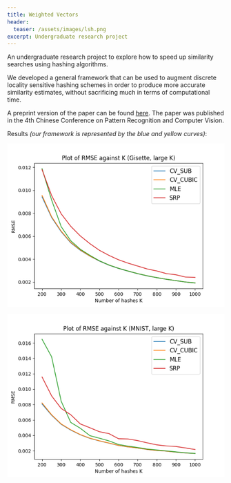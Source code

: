 ```yaml
---
title: Weighted Vectors
header:
  teaser: /assets/images/lsh.png
excerpt: Undergraduate research project
---
```


An undergraduate research project to explore how to speed up similarity searches using hashing algorithms.

We developed a general framework that can be used to augment discrete locality sensitive hashing schemes in order to produce more accurate similarity estimates, without sacrificing much in terms of computational time.

A preprint version of the paper can be found [here](/assets/papers/control-variates.pdf). The paper was published in the 4th Chinese Conference on Pattern Recognition and Computer Vision.

Results *(our framework is represented by the blue and yellow curves)*:

![](/assets/images/cv_res1.png)

![](/assets/images/cv_res2.png)